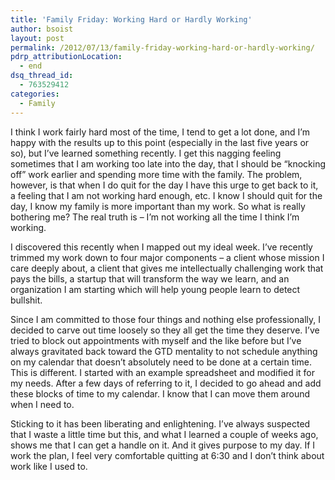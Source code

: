 ```yaml
---
title: 'Family Friday: Working Hard or Hardly Working'
author: bsoist
layout: post
permalink: /2012/07/13/family-friday-working-hard-or-hardly-working/
pdrp_attributionLocation:
  - end
dsq_thread_id:
  - 763529412
categories:
  - Family
---
```

I think I work fairly hard most of the time, I tend to get a lot done, and I&#8217;m happy with the results up to this point (especially in the last five years or so), but I&#8217;ve learned something recently. I get this nagging feeling sometimes that I am working too late into the day, that I should be &#8220;knocking off&#8221; work earlier and spending more time with the family. The problem, however, is that when I do quit for the day I have this urge to get back to it, a feeling that I am not working hard enough, etc. I know I should quit for the day, I know my family is more important than my work. So what is really bothering me? The real truth is &#8211; I&#8217;m not working all the time I think I&#8217;m working. 

I discovered this recently when I mapped out my ideal week. I&#8217;ve recently trimmed my work down to four major components &#8211; a client whose mission I care deeply about, a client that gives me intellectually challenging work that pays the bills, a startup that will transform the way we learn, and an organization I am starting which will help young people learn to detect bullshit.

Since I am committed to those four things and nothing else professionally, I decided to carve out time loosely so they all get the time they deserve. I&#8217;ve tried to block out appointments with myself and the like before but I&#8217;ve always gravitated back toward the GTD mentality to not schedule anything on my calendar that doesn&#8217;t absolutely need to be done at a certain time. This is different. I started with an example spreadsheet and modified it for my needs. After a few days of referring to it, I decided to go ahead and add these blocks of time to my calendar. I know that I can move them around when I need to.

Sticking to it has been liberating and enlightening. I&#8217;ve always suspected that I waste a little time but this, and what I learned a couple of weeks ago, shows me that I can get a handle on it. And it gives purpose to my day. If I work the plan, I feel very comfortable quitting at 6:30 and I don&#8217;t think about work like I used to.
